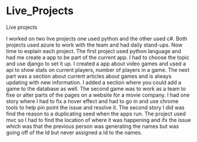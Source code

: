 # Live_Projects
Live projects

I worked on two live projects one used python and the other used c#. Both projects used azure to work with the team and had daily stand-ups. Now time to explain each project. The first project used python language and had me create a app to be part of the current app. I had to choose the topic and use django to set it up. I created a app about video games and used a api to show stats on current players, number of players in a game. The next part was a section about current articles about games and is always updating with new information. I added a section where you could add a game to the database as well. The second game was to work as a team to fixe or alter parts of the pages on a website for a movie company. I had one story where I had to fix a hover effect and had to go in and use chrome tools to help pin point the issue and resolve it. The second story I did was find the reason to a duplicating seed when the apps run. The project used mvc so I had to find the location of where it was happening and ifx the issue which was that the previous person was generating the names but was going off of the Id but never assigned a Id to the names. 
